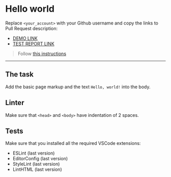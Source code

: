 # Hello world

Replace `<your_account>` with your Github username and copy the links to Pull Request description:
- [DEMO LINK](https://RUBIC0N5545.github.io/layout_hello-world/)
- [TEST REPORT LINK](https://RUBIC0N5545.github.io/layout_hello-world/report/html_report/)

> Follow [this instructions](https://mate-academy.github.io/layout_task-guideline/#how-to-solve-the-layout-tasks-on-github)
___

## The task

Add the basic page markup and the text `Hello, world!` into the body.

## Linter

Make sure that `<head>` and `<body>` have indentation of 2 spaces.

## Tests

Make sure that you installed all the required VSCode extensions:

- ESLint (last version)
- EditorConfig (last version)
- StyleLint (last version)
- LintHTML (last version)
